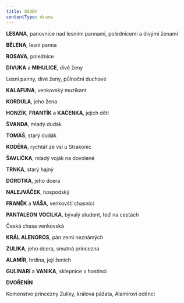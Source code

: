 ```yaml
---
title: OSOBY
contentType: drama
---
```


<section>

**LESANA**, panovnice nad lesními pannami, polednicemi a divými ženami

**BĚLENA**, lesní panna

**ROSAVA**, polednice

**DIVUKA** a **MIHULICE**, divé ženy

Lesní panny, divé ženy, půlnoční duchové

**KALAFUNA**, venkovský muzikant

**KORDULA**, jeho žena

**HONZÍK**, **FRANTÍK** a **KAČENKA**, jejich děti

**ŠVANDA**, mladý dudák

**TOMÁŠ**, starý dudák

**KODĚRA**, rychtář ze vsi u Strakonic

**ŠAVLIČKA**, mladý voják na dovolené

**TRNKA**, starý hajný

**DOROTKA**, jeho dcera

**NALEJVÁČEK**, hospodský

**FRANĚK** a **VÁŠA**, venkovští chasníci

**PANTALEON** **VOCILKA**, bývalý student, teď na cestách

Česká chasa venkovská

**KRÁL ALENOROS**, pán zemí neznámých

**ZULIKA**, jeho dcera, smutná princezna

**ALAMÍR**, hrdina, její ženich

**GULINARI** a **VANIKA**, sklepnice v hostinci

**DVOŘENÍN**

Komonstvo princezny Zuliky, králova pážata, Alamírovi oděnci

</section>

